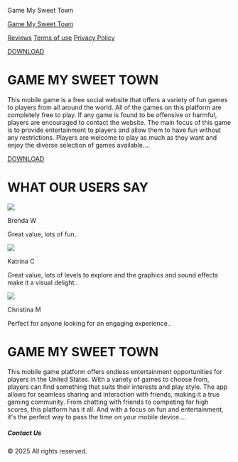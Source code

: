  






Game My Sweet Town 




 



[Game My Sweet Town](#) 

[Reviews](#reviews)
 [Terms of use](#termsofuse)
 [Privacy Policy](#police)



[DOWNLOAD](https://google.com/)

GAME MY SWEET TOWN
==================

  

This mobile game is a free social website that offers a variety of fun games to players from all around the world. All of the games on this platform are completely free to play. If any game is found to be offensive or harmful, players are encouraged to contact the website. The main focus of this game is to provide entertainment to players and allow them to have fun without any restrictions. Players are welcome to play as much as they want and enjoy the diverse selection of games available....

[DOWNLOAD](https://google.com/)

WHAT OUR USERS SAY
==================

![](../static/id6736994598_test_US/assets/OG5Z6NT8elUU2jIL4PMn.jpg)

Brenda W

Great value, lots of fun..

![](../static/id6736994598_test_US/assets/wVoGwEuPVfsTrdzaMua9.jpg)

Katrina C

Great value, lots of levels to explore and the graphics and sound effects make it a visual delight..

![](../static/id6736994598_test_US/assets/pim9Y1FEeAtsIUwW1OGw.jpg)

Christina M

Perfect for anyone looking for an engaging experience..

GAME MY SWEET TOWN
==================

  
 

This mobile game platform offers endless entertainment opportunities for players in the United States. With a variety of games to choose from, players can find something that suits their interests and play style. The app allows for seamless sharing and interaction with friends, making it a true gaming community. From chatting with friends to competing for high scores, this platform has it all. And with a focus on fun and entertainment, it's the perfect way to pass the time on your mobile device....

##### Contact Us

 © 2025 All rights reserved.